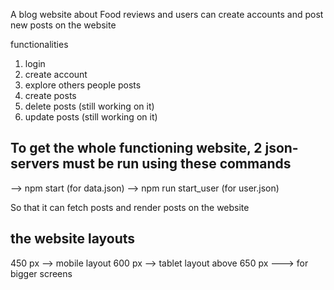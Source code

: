 A blog website about Food reviews and users can create accounts and post new posts on the website

functionalities
1. login 
2. create account
3. explore others people posts
4. create posts
5. delete posts (still working on it)
6. update posts (still working on it) 

## To get the whole functioning website, 2 json-servers must be run using these commands 
--> npm start (for data.json)
--> npm run start_user (for user.json)

So that it can fetch posts and render posts on the website


## the website layouts
450 px --> mobile layout
600 px --> tablet layout
above 650 px ---> for bigger screens